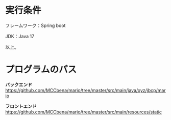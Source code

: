 # 実行条件
フレームワーク：Spring boot

JDK：Java 17

以上。

# プログラムのパス
**バックエンド**
https://github.com/MCCbena/mario/tree/master/src/main/java/xyz/jbcp/mario

**フロントエンド**
https://github.com/MCCbena/mario/tree/master/src/main/resources/static
